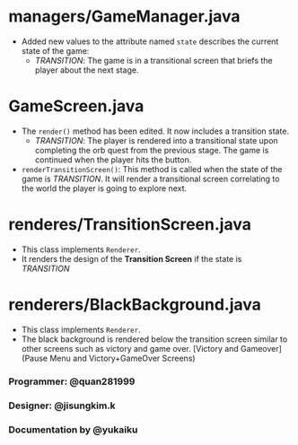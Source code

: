 # managers/GameManager.java
* Added new values to the attribute named `state` describes the current state of the game:
  * _TRANSITION_: The game is in a transitional screen that briefs the player about the next stage.
# GameScreen.java
* The `render()` method has been edited. It now includes a transition state.
  * _TRANSITION_: The player is rendered into a transitional state upon completing the orb quest from the previous stage.
 The game is continued when the player hits the button.
* `renderTransitionScreen()`: This method is called when the state of the game is _TRANSITION_. It will render a transitional screen correlating to the world the player is going to explore next.


# renderes/TransitionScreen.java 
* This class implements `Renderer`.
* It renders the design of the **Transition Screen** if the state is _TRANSITION_ 

# renderers/BlackBackground.java
* This class implements `Renderer`.
* The black background is rendered below the transition screen similar to other screens such as victory and game over. [Victory and Gameover](Pause Menu and Victory+GameOver Screens)
### Programmer: @quan281999
### Designer: @jisungkim.k 
### Documentation by @yukaiku